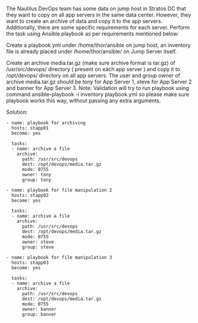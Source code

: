 The Nautilus DevOps team has some data on jump host in Stratos DC that they want to copy on all app servers in the same data center. However, they want to create an archive of data and copy it to the app servers. Additionally, there are some specific requirements for each server. Perform the task using Ansible playbook as per requirements mentioned below:

Create a playbook.yml under /home/thor/ansible on jump host, an inventory file is already placed under /home/thor/ansible/ on Jump Server itself.

Create an archive media.tar.gz (make sure archive format is tar.gz) of /usr/src/devops/ directory ( present on each app server ) and copy it to /opt/devops/ directory on all app servers. The user and group owner of archive media.tar.gz should be tony for App Server 1, steve for App Server 2 and banner for App Server 3.
Note: Validation will try to run playbook using command ansible-playbook -i inventory playbook.yml so please make sure playbook works this way, without passing any extra arguments.

Solution:

```
- name: playbook for archiving
  hosts: stapp01
  become: yes
  
  tasks:
  - name: archive a file     
    archive:
      path: /usr/src/devops
      dest: /opt/devops/media.tar.gz
      mode: 0755
      owner: tony
      group: tony

- name: playbook for file manipulation 2
  hosts: stapp02
  become: yes
  
  tasks:
  - name: archive a file
    archive:
      path: /usr/src/devops
      dest: /opt/devops/media.tar.gz
      mode: 0755
      owner: steve
      group: steve

- name: playbook for file manipulation 3
  hosts: stapp03
  become: yes
  
  tasks:
  - name: archive a file 
    archive:
      path: /usr/src/devops
      dest: /opt/devops/media.tar.gz
      mode: 0755
      owner: banner
      group: banner

```